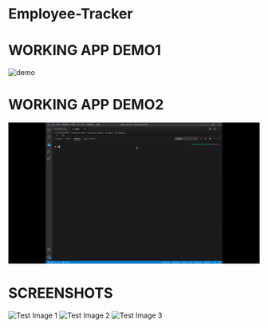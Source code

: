 # Employee-Tracker
# WORKING APP DEMO1
![demo](./demo.gif)
# WORKING APP DEMO2
![demo](./demo2.gif)
# SCREENSHOTS
![Test Image 1](Screenshot(27).png)
![Test Image 2](Screenshot(28).png)
![Test Image 3](Screenshot(29).png)
